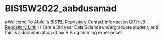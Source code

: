 # BIS15W2022_aabdusamad
#Welcome To Abdel's BIS15L Repository 
[Contact Information](mailto:aabdusamad@ucdavis.edu)
[GITHUB Repository Link](https://github.com/SAMADPDX/BIS15W2022_aabdusamad)
Hi I am a 3rd year Data Science undergraduate student, and this is a documentation of my R Programming experience!  

